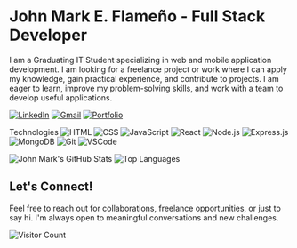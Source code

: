 # John Mark E. Flameño - Full Stack Developer

I am a Graduating IT Student specializing in web and mobile application development. I am looking for a freelance project or work where I can apply my knowledge, gain practical experience, and contribute to projects. I am eager to learn, improve my problem-solving skills, and work with a team to develop useful applications.

[![LinkedIn](https://img.shields.io/badge/-LinkedIn-blue?style=flat-square&logo=linkedin&logoColor=white)](https://www.linkedin.com/in/john-mark-flame%C3%B1o-845b5030b/)
[![Gmail](https://img.shields.io/badge/-Email-red?style=flat-square&logo=gmail&logoColor=white)](mailto:johnmarkflameno@gmail.com)
[![Portfolio](https://img.shields.io/badge/-Portfolio-black?style=flat-square)](https://johnmarkflameno.onrender.com/)

Technologies
![HTML](https://img.shields.io/badge/-HTML5-E34F26?style=flat-square&logo=html5&logoColor=white)
![CSS](https://img.shields.io/badge/-CSS3-1572B6?style=flat-square&logo=css3)
![JavaScript](https://img.shields.io/badge/-JavaScript-F7DF1E?style=flat-square&logo=javascript&logoColor=black)
![React](https://img.shields.io/badge/-React-61DAFB?style=flat-square&logo=react)
![Node.js](https://img.shields.io/badge/-Node.js-339933?style=flat-square&logo=node.js&logoColor=white)
![Express.js](https://img.shields.io/badge/-Express-000000?style=flat-square&logo=express&logoColor=white)
![MongoDB](https://img.shields.io/badge/-MongoDB-47A248?style=flat-square&logo=mongodb&logoColor=white)
![Git](https://img.shields.io/badge/-Git-F05032?style=flat-square&logo=git&logoColor=white)
![VSCode](https://img.shields.io/badge/-VSCode-007ACC?style=flat-square&logo=visual-studio-code)

![John Mark's GitHub Stats](https://github-readme-stats.vercel.app/api?username=DevJaem31&show_icons=true&theme=radical)
![Top Languages](https://github-readme-stats.vercel.app/api/top-langs/?username=DevJaem31&layout=compact&theme=radical)

## Let's Connect!
Feel free to reach out for collaborations, freelance opportunities, or just to say hi. I'm always open to meaningful conversations and new challenges.

![Visitor Count](https://komarev.com/ghpvc/?username=johnmarkflameno&style=flat-square&color=blue)
